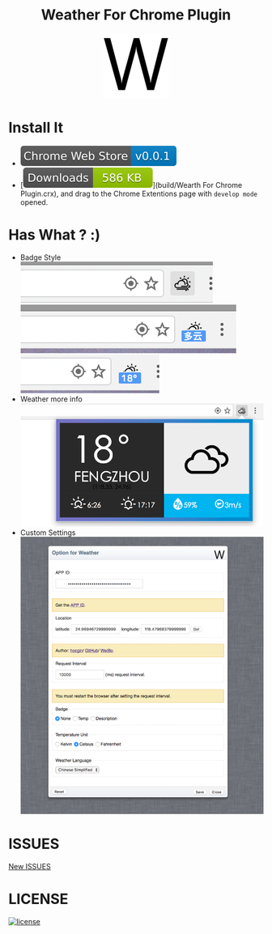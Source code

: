 <h1 align="center">Weather For Chrome Plugin</h1>
<p align="center"><img src="i/LOGO_128.png"/></p>

# Install It
- [![Chrome Web Store](svg/chrome-web-store/version.svg)](https://chrome.google.com/webstore/detail/weather/ibieofighcnndjcjchdahdiacjpmkhgf)
- [![Chrome Web Store](svg/chrome-web-store/downloads.svg)](build/Wearth For Chrome Plugin.crx), and drag to the Chrome Extentions page with `develop mode` opened.

# Has What ? :)
- Badge Style  
![image](screenshots/5.png)  
![image](screenshots/1.png)  
![image](screenshots/2.png)  
- Weather more info
![image](screenshots/3.png)  
- Custom Settings
![image](screenshots/4.png)

# ISSUES
[New ISSUES](https://github.com/hocgin/Weather-For-Chrome-Plugin/issues/new)

# LICENSE
[![license](https://img.shields.io/github/license/mashape/apistatus.svg?style=flat-square)](/LICENSE)
